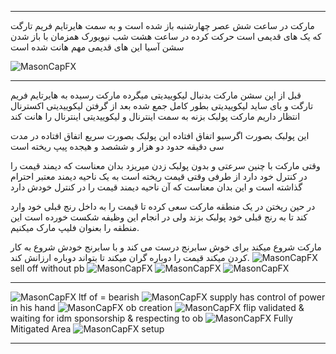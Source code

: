 ___
مارکت در ساعت شش عصر چهارشنبه باز شده است
و به سمت هایرتایم فریم تارگت که یک های قدیمی است حرکت کرده 
در ساعت هشت شب نیویورک
همزمان با باز شدن سشن آسیا این های قدیمی مهم هانت شده است

![MasonCapFX](https://www.tradingview.com/x/t8DAEsbx/ "MasonCapFX")
___
قبل از اپن سشن مارکت بدنبال لیکوییدیتی میگرده
مارکت رسیده به هایرتایم فریم تارگت و بای ساید لیکوییدیتی بطور کامل جمع شده
بعد از گرفتن لیکوییدیتی اکسترنال انتظار داریم مارکت پولبک بزنه به سمت اینترنال و لیکوییدیتی اینترنال را هانت کند


این پولبک بصورت اگرسیو اتفاق افتاده 
این پولبک بصورت سریع اتفاق افتاده
در مدت سی دقیقه حدود دو هزار و ششصد و هیجده پیپ ریخته است

وقتی مارکت با چنین سرعتی و بدون پولبک زدن میریزد بدان معناست که دیمند قیمت را در کنترل خود دارد
از طرفی وقتی قیمت ریخته است به یک ناحیه دیمند معتبر احترام گذاشته است
و این بدان معناست که آن ناحیه دیمند قیمت را در کنترل خودش دارد

در حین ریختن
در یک منطقه
مارکت سعی کرده تا 
قیمت را به داخل رنج قبلی خود وارد کند تا به رنج قبلی خود پولبک بزند
ولی در انجام این وظیفه شکست خورده است
این منطقه را بعنوان فلیپ مارک میکنیم.

مارکت شروع میکند برای خوش سابرنج درست می کند
و با سابرنج خودش شروع به کار کردن میکند
قیمت را دوباره گران میکند تا بتواند دوباره ارزانش کند.
![MasonCapFX](https://www.tradingview.com/x/4GUIja3w/ "MasonCapFX") sell off without pb
![MasonCapFX](https://www.tradingview.com/x/sHEpF7dg/ "MasonCapFX")
![MasonCapFX](https://www.tradingview.com/x/CHi6cMvQ/ "MasonCapFX")
![MasonCapFX](https://www.tradingview.com/x/oAZwjLvB/ "MasonCapFX")
___

![MasonCapFX](https://www.tradingview.com/x/C0Xwnlfm/ "MasonCapFX") ltf of = bearish
![MasonCapFX](https://www.tradingview.com/x/MbGXIOy6/ "MasonCapFX") supply has control of power in his hand
![MasonCapFX](https://www.tradingview.com/x/KmJmgBLH/ "MasonCapFX") ob creation
![MasonCapFX](https://www.tradingview.com/x/dyPyMVWx/ "MasonCapFX") flip validated & waiting for idm sponsorship & respecting to ob
![MasonCapFX](https://www.tradingview.com/x/luVCR9zy/ "MasonCapFX") Fully Mitigated Area
![MasonCapFX](https://www.tradingview.com/x/3W07QXv4/ "MasonCapFX") setup
___
